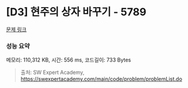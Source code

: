 # [D3] 현주의 상자 바꾸기 - 5789 

[문제 링크](https://swexpertacademy.com/main/code/problem/problemDetail.do?contestProbId=AWYygN36Qn8DFAVm) 

### 성능 요약

메모리: 110,312 KB, 시간: 556 ms, 코드길이: 733 Bytes



> 출처: SW Expert Academy, https://swexpertacademy.com/main/code/problem/problemList.do